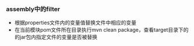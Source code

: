 ### assembly中的filter
- 根据properties文件内的变量值替换文件中相应的变量
- 在当前模块pom文件所在目录执行mvn clean package，查看target目录下的的jar包内指定文件的变量是否被替换